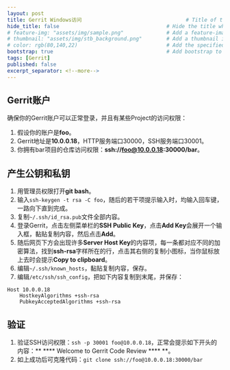 ```yaml
---
layout: post
title: Gerrit Windows访问                                  # Title of the page
hide_title: false                                   # Hide the title when displaying the post, but shown in lists of posts
# feature-img: "assets/img/sample.png"              # Add a feature-image to the post
# thumbnail: "assets/img/stb_background.png"        # Add a thumbnail image on blog view
# color: rgb(80,140,22)                             # Add the specified color as feature image, and change link colors in post
bootstrap: true                                     # Add bootstrap to the page
tags: [Gerrit]
published: false
excerpt_separator: <!--more-->
---
```


<!--more-->
## Gerrit账户

确保你的Gerrit账户可以正常登录，并且有某些Project的访问权限：
1. 假设你的账户是**foo**。
1. Gerrit地址是**10.0.0.18**，HTTP服务端口30000，SSH服务端口30001。
1. 你拥有bar项目的仓库访问权限：**ssh://foo@10.0.0.18:30000/bar**。

## 产生公钥和私钥

1. 用管理员权限打开**git bash**。
1. 输入`ssh-keygen -t rsa -C foo`，随后的若干项提示输入时，均输入回车键，一路向下直到完成。
1. 复制`~/.ssh/id_rsa.pub`文件全部内容。
1. 登录Gerrit，点击左侧菜单栏的**SSH Public Key**，点击**Add Key**会展开一个输入框，黏贴复制内容，然后点击**Add**。
1. 随后网页下方会出现许多**Server Host Key**的内容项，每一条都对应不同的加密算法，找到**ssh-rsa**字样所在的行，点击其右侧的复制小图标，当你鼠标放上去时会提示**Copy to clipboard**。
1. 编辑`~/.ssh/known_hosts`，黏贴复制内容，保存。
1. 编辑`/etc/ssh/ssh_config`，把如下内容复制到末尾，并保存：
```
Host 10.0.0.18
	HostkeyAlgorithms +ssh-rsa
	PubkeyAcceptedAlgorithms +ssh-rsa
```

## 验证

1. 验证SSH访问权限：`ssh -p 30001 foo@10.0.0.18`，正常会提示如下开头的内容：** ****    Welcome to Gerrit Code Review    **** **。
1. 如上成功后可克隆代码：`git clone ssh://foo@10.0.0.18:30000/bar`